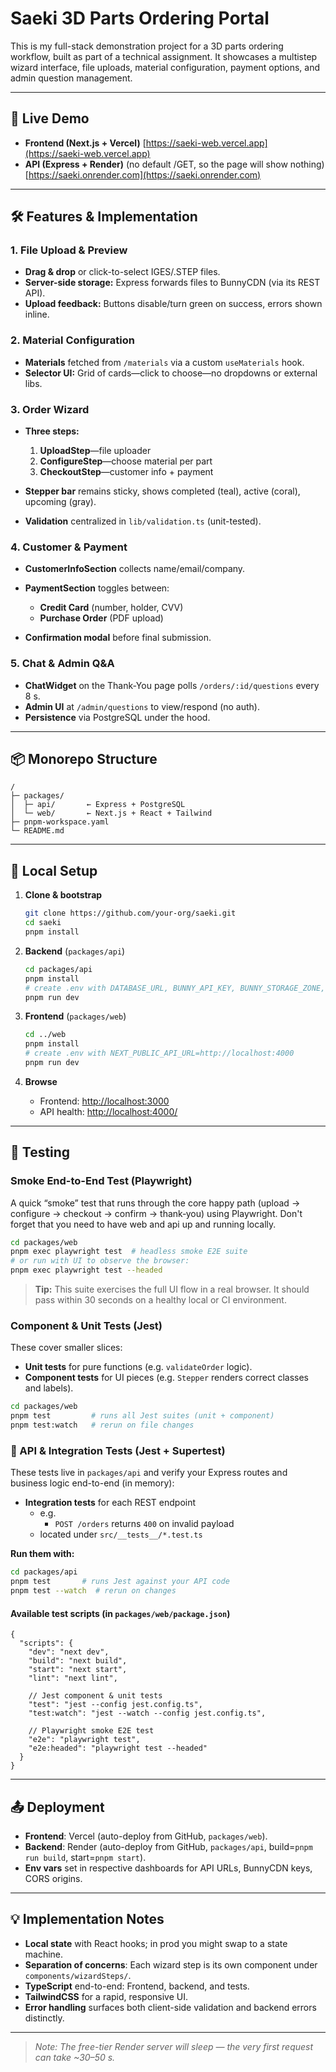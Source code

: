 # Saeki 3D Parts Ordering Portal

This is my full-stack demonstration project for a 3D parts ordering workflow, built as part of a technical assignment. It showcases a multistep wizard interface, file uploads, material configuration, payment options, and admin question management.

---

## 🔗 Live Demo

* **Frontend (Next.js + Vercel)**
  [https://saeki-web.vercel.app](https://saeki-web.vercel.app)
* **API (Express + Render)** (no default /GET, so the page will show nothing)
  [https://saeki.onrender.com](https://saeki.onrender.com)

---

## 🛠️ Features & Implementation

### 1. File Upload & Preview

* **Drag & drop** or click-to-select IGES/.STEP files.
* **Server-side storage:** Express forwards files to BunnyCDN (via its REST API).
* **Upload feedback:** Buttons disable/turn green on success, errors shown inline.

### 2. Material Configuration

* **Materials** fetched from `/materials` via a custom `useMaterials` hook.
* **Selector UI:** Grid of cards—click to choose—no dropdowns or external libs.

### 3. Order Wizard

* **Three steps:**

    1. **UploadStep**—file uploader
    2. **ConfigureStep**—choose material per part
    3. **CheckoutStep**—customer info + payment
* **Stepper bar** remains sticky, shows completed (teal), active (coral), upcoming (gray).
* **Validation** centralized in `lib/validation.ts` (unit-tested).

### 4. Customer & Payment

* **CustomerInfoSection** collects name/email/company.
* **PaymentSection** toggles between:

    * **Credit Card** (number, holder, CVV)
    * **Purchase Order** (PDF upload)
* **Confirmation modal** before final submission.

### 5. Chat & Admin Q\&A

* **ChatWidget** on the Thank-You page polls `/orders/:id/questions` every 8 s.
* **Admin UI** at `/admin/questions` to view/respond (no auth).
* **Persistence** via PostgreSQL under the hood.

---

## 📦 Monorepo Structure

```
/
├─ packages/
│  ├─ api/       ← Express + PostgreSQL
│  └─ web/       ← Next.js + React + Tailwind
├─ pnpm-workspace.yaml
└─ README.md
```

---

## 🚀 Local Setup

1. **Clone & bootstrap**

   ```bash
   git clone https://github.com/your-org/saeki.git
   cd saeki
   pnpm install
   ```

2. **Backend** (`packages/api`)

   ```bash
   cd packages/api
   pnpm install
   # create .env with DATABASE_URL, BUNNY_API_KEY, BUNNY_STORAGE_ZONE, BUNNY_PULL_ZONE
   pnpm run dev
   ```

3. **Frontend** (`packages/web`)

   ```bash
   cd ../web
   pnpm install
   # create .env with NEXT_PUBLIC_API_URL=http://localhost:4000
   pnpm run dev
   ```

4. **Browse**

    * Frontend: [http://localhost:3000](http://localhost:3000)
    * API health: [http://localhost:4000/](http://localhost:4000)

---

## 🧪 Testing

### Smoke End-to-End Test (Playwright)

A quick “smoke” test that runs through the core happy path (upload → configure → checkout → confirm → thank‑you) using Playwright. Don't forget that you need to have web and api up and running locally.

```bash
cd packages/web
pnpm exec playwright test  # headless smoke E2E suite
# or run with UI to observe the browser:
pnpm exec playwright test --headed
```

> **Tip:** This suite exercises the full UI flow in a real browser. It should pass within 30 seconds on a healthy local or CI environment.

### Component & Unit Tests (Jest)

These cover smaller slices:

* **Unit tests** for pure functions (e.g. `validateOrder` logic).
* **Component tests** for UI pieces (e.g. `Stepper` renders correct classes and labels).

```bash
cd packages/web
pnpm test         # runs all Jest suites (unit + component)
pnpm test:watch   # rerun on file changes
```

### 🧪 API & Integration Tests (Jest + Supertest)

These tests live in `packages/api` and verify your Express routes and business logic end-to-end (in memory):

- **Integration tests** for each REST endpoint
    - e.g.
        - `POST /orders` returns `400` on invalid payload
    - located under `src/__tests__/*.test.ts`

**Run them with:**

```bash
cd packages/api
pnpm test       # runs Jest against your API code
pnpm test --watch  # rerun on changes
```


#### Available test scripts (in `packages/web/package.json`)

```jsonc
{
  "scripts": {
    "dev": "next dev",
    "build": "next build",
    "start": "next start",
    "lint": "next lint",

    // Jest component & unit tests
    "test": "jest --config jest.config.ts",
    "test:watch": "jest --watch --config jest.config.ts",

    // Playwright smoke E2E test
    "e2e": "playwright test",
    "e2e:headed": "playwright test --headed"
  }
}
```


---

## 📤 Deployment

* **Frontend**: Vercel (auto-deploy from GitHub, `packages/web`).
* **Backend**: Render (auto-deploy from GitHub, `packages/api`, build=`pnpm run build`, start=`pnpm start`).
* **Env vars** set in respective dashboards for API URLs, BunnyCDN keys, CORS origins.

---

## 💡 Implementation Notes

* **Local state** with React hooks; in prod you might swap to a state machine.
* **Separation of concerns**: Each wizard step is its own component under `components/wizardSteps/`.
* **TypeScript** end-to-end: Frontend, backend, and tests.
* **TailwindCSS** for a rapid, responsive UI.
* **Error handling** surfaces both client-side validation and backend errors distinctly.

---

> *Note: The free-tier Render server will sleep — the very first request can take \~30–50 s.*

